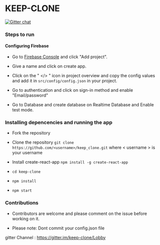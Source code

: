 # KEEP-CLONE
[![Gitter chat](https://badges.gitter.im/gitterHQ/gitter.png)](https://gitter.im/keep-clone/Lobby)

### Steps to run

#### Configuring Firebase

* Go to [Firebase Console](https://console.firebase.google.com) and click "Add project".

* Give a name and click on create app.

* Click on the " </> " icon in project overview and copy the config values and add it in `src/config/config.json` in your project.

* Go to authentication and click on sign-in method and enable "Email/password"

* Go to Database and create database on Realtime Database and Enable test mode.


### Installing depencencies and running the app

* Fork the repository

* Clone the repository 
  `git clone https://github.com/<username>/keep_clone.git`
  where \< username \> is your username

* Install create-react-app
  `npm install -g create-react-app`

* `cd keep-clone`

* `npm install`

* `npm start`

### Contributions 

* Contributors are welcome and please comment on the issue before working on it.

* Please note: Dont commit your config.json file

gitter Channel : https://gitter.im/keep-clone/Lobby
